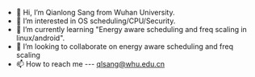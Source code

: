 - 👋 Hi, I’m Qianlong Sang from Wuhan University.
- 👀 I’m interested in OS scheduling/CPU/Security.
- 🌱 I’m currently learning "Energy aware scheduling and freq scaling in linux/android".
- 💞️ I’m looking to collaborate on energy aware scheduling and freq scaling
- 📫 How to reach me --- qlsang@whu.edu.cn

<!---
codefuturedalao/codefuturedalao is a ✨ special ✨ repository because its `README.md` (this file) appears on your GitHub profile.
You can click the Preview link to take a look at your changes.
--->
